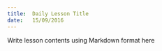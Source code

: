```yaml
---
title:  Daily Lesson Title
date:   15/09/2016
---
```


Write lesson contents using Markdown format here